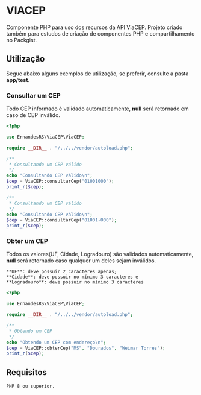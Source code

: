 # VIACEP
Componente PHP para uso dos recursos da API ViaCEP. Projeto criado também para estudos de criação de componentes PHP e compartilhamento no Packgist.

## Utilização
Segue abaixo alguns exemplos de utilização, se preferir, consulte a pasta **app/test**.

### Consultar um CEP
Todo CEP informado é validado automaticamente, **null** será retornado em caso de CEP inválido.

```php
<?php

use ErnandesRS\ViaCEP\ViaCEP;

require __DIR__ . "/../../vendor/autoload.php";

/**
 * Consultando um CEP válido
 */
echo "Consultando CEP válido\n";
$cep = ViaCEP::consultarCep("01001000");
print_r($cep);

/**
 * Consultando um CEP válido
 */
echo "Consultando CEP válido\n";
$cep = ViaCEP::consultarCep("01001-000");
print_r($cep);
```

### Obter um CEP
Todos os valores(UF, Cidade, Logradouro) são validados automaticamente, **null** será retornado caso qualquer um deles sejam inválidos.

    **UF**: deve possuir 2 caracteres apenas;
    **Cidade**: deve possuir no mínimo 3 caracteres e
    **Logradouro**: deve possuir no mínimo 3 caracteres

```php
<?php

use ErnandesRS\ViaCEP\ViaCEP;

require __DIR__ . "/../../vendor/autoload.php";

/**
 * Obtendo um CEP
 */
echo "Obtendo um CEP com endereço\n";
$cep = ViaCEP::obterCep("MS", "Dourados", "Weimar Torres");
print_r($cep);

```

## Requisitos
    PHP 8 ou superior.